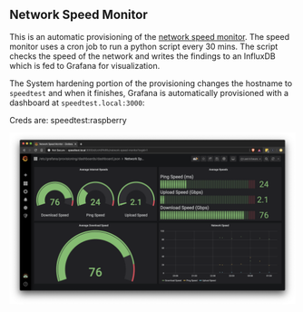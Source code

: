 ## Network Speed Monitor
This is an automatic provisioning of the [network speed monitor](https://pimylifeup.com/raspberry-pi-internet-speed-monitor/).
The speed monitor uses a cron job to run a python script every 30 mins. The script checks the speed of the network and writes the findings to an InfluxDB which is fed to Grafana for visualization.

The System hardening portion of the provisioning changes the hostname to `speedtest` and when it finishes, Grafana is automatically provisioned with a dashboard at `speedtest.local:3000`:

Creds are: speedtest:raspberry

![GrafanaDashboard](screenshots/dashboard.png)